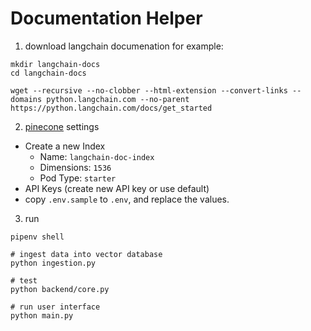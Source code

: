 # Documentation Helper

1. download langchain documenation for example:
```shell
mkdir langchain-docs
cd langchain-docs

wget --recursive --no-clobber --html-extension --convert-links --domains python.langchain.com --no-parent https://python.langchain.com/docs/get_started
```

2. [pinecone](https://www.pinecone.io/) settings
  - Create a new Index
    - Name: `langchain-doc-index`
    - Dimensions: `1536`
    - Pod Type: `starter`<br>
  - API Keys (create new API key or use default)
  - copy `.env.sample` to `.env`, and replace the values.

3. run
```
pipenv shell

# ingest data into vector database
python ingestion.py

# test
python backend/core.py

# run user interface
python main.py
```